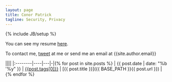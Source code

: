 ```yaml
---
layout: page
title: Conor Patrick
tagline: Security, Privacy
---
```


{% include JB/setup %}

You can see my resume [here](/resume.html).

To contact me, [tweet](https://twitter.com/_conorpp) at me or send me an email at {{site.author.email}}


||||
|:--------|----|---|-|{% for post in site.posts %}
| <span class="nowrap">{{ post.date | date: "%b '%y" }}</span> | [{{post.tags[0]}}]({{BASE_PATH}}/tags.html#{{post.tags[0]}}) | [{{ post.title }}]({{ BASE_PATH }}{{ post.url }}) |{% endfor %}


